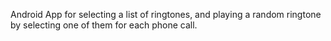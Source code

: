 Android App for selecting a list of ringtones, and playing a random ringtone by selecting one of them for each phone call.
